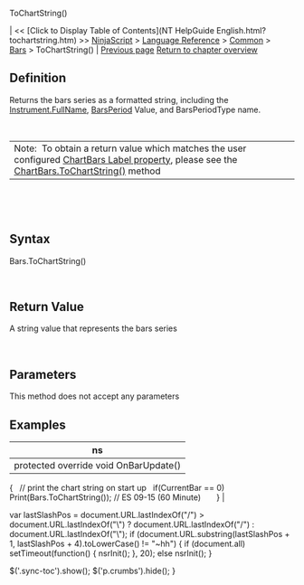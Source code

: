 ﻿










 


ToChartString()







| &lt;&lt; [Click to Display Table of Contents](NT HelpGuide English.html?tochartstring.htm) &gt;&gt;
 [NinjaScript](ninjascript.htm) &gt; [Language Reference](language_reference_wip.htm) &gt; [Common](common.htm) &gt; [Bars](bars.htm) &gt;
ToChartString() | [Previous page](tickcount.htm)
[Return to chapter overview](bars.htm)










Definition
----------


Returns the bars series as a formatted string, including the [Instrument.FullName](instrument_fullname.htm), [BarsPeriod](barsperiod.htm) Value, and BarsPeriodType name. 


 




|  |
| --- |
| Note:  To obtain a return value which matches the user configured [ChartBars Label property](chartbars_properties.htm), please see the [ChartBars.ToChartString()](chartbars_tochartstring().htm) method |



 


 


Syntax
------


Bars.ToChartString()


 


Return Value
------------


A string value that represents the bars series


 


Parameters
----------


This method does not accept any parameters



Examples
--------




| ns |
| --- |
| protected override void OnBarUpdate()
{
   // print the chart string on start up
   if(CurrentBar == 0)
     Print(Bars.ToChartString()); // ES 09-15 (60 Minute)      
} |






 
 var lastSlashPos = document.URL.lastIndexOf("/") &gt; document.URL.lastIndexOf("\\") ? document.URL.lastIndexOf("/") : document.URL.lastIndexOf("\\");
 if (document.URL.substring(lastSlashPos + 1, lastSlashPos + 4).toLowerCase() != "~hh") {
 if (document.all) setTimeout(function() {
 nsrInit();
 }, 20);
 else nsrInit();
 }
 
 
 $('.sync-toc').show();
 $('p.crumbs').hide();
 }
 
 
 



